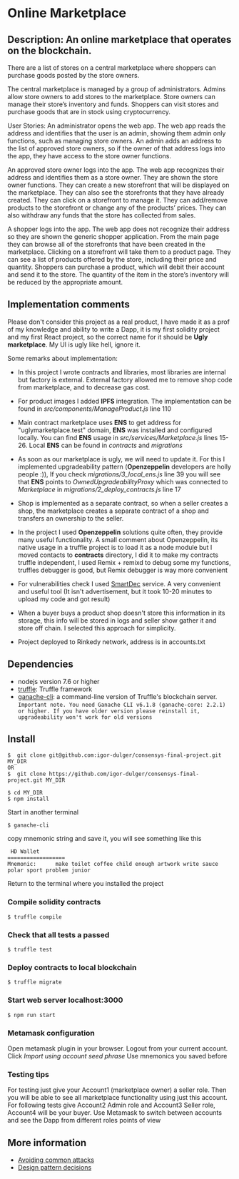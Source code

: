 # Online Marketplace

## Description: An online marketplace that operates on the blockchain.

There are a list of stores on a central marketplace where shoppers can purchase
goods posted by the store owners.

The central marketplace is managed by a group of administrators.
Admins allow store owners to add stores to the marketplace. Store owners can
manage their store’s inventory and funds. Shoppers can visit stores and purchase
goods that are in stock using cryptocurrency.

User Stories:
An administrator opens the web app. The web app reads the address and identifies
that the user is an admin, showing them admin only functions, such as managing
store owners. An admin adds an address to the list of approved store owners, so
if the owner of that address logs into the app, they have access to the store
owner functions.

An approved store owner logs into the app. The web app recognizes their address
and identifies them as a store owner. They are shown the store owner functions.
They can create a new storefront that will be displayed on the marketplace.
They can also see the storefronts that they have already created. They can
click on a storefront to manage it. They can add/remove products to the
storefront or change any of the products’ prices. They can also withdraw any
funds that the store has collected from sales.

A shopper logs into the app. The web app does not recognize their address so
they are shown the generic shopper application. From the main page they can
browse all of the storefronts that have been created in the marketplace.
Clicking on a storefront will take them to a product page. They can see a list
of products offered by the store, including their price and quantity. Shoppers
can purchase a product, which will debit their account and send it to the store.
The quantity of the item in the store’s inventory will be reduced by the appropriate amount.

## Implementation comments

Please don't consider this project as a real product, I have made it as a prof
of my knowledge and ability to write a Dapp, it is my first solidity
project and my first React project, so the correct name for it should
be **Ugly marketplace**. My UI is ugly like hell, ignore it.

Some remarks about implementation:
- In this project I wrote contracts and libraries, most libraries are internal
but factory is external. External factory allowed me to remove shop code from
marketplace, and to decrease gas cost.

- For product images I added **IPFS** integration. The implementation can be
found in _src/components/ManageProduct.js_ line 110

- Main contract marketplace uses **ENS** to get address for "uglymarketplace.test"
domain, **ENS** was installed and configured locally. You can find **ENS** usage
in _src/services/Marketplace.js_ lines 15-26. Local **ENS** can be found
in _contracts_ and _migrations_

- As soon as our marketplace is ugly, we will need to update it. For this
I implemented upgradeability pattern
(**Openzeppelin** developers are holly people :)), If you check _migrations/3_local_ens.js_ line 39 you will see that **ENS** points to _OwnedUpgradeabilityProxy_ which was connected to _Marketplace_ in _migrations/2_deploy_contracts.js_ line 17

- Shop is implemented as a separate contract, so when a seller creates a shop,
the marketplace creates a separate contract of a shop and transfers an ownership
 to the seller.

- In the project I used **Openzeppelin** solutions quite often, they provide
many useful functionality. A small comment about Openzeppelin, its native usage
in a truffle project is to load it as a node module but I moved contacts to
**contracts** directory, I did it to make my contracts truffle independent, I
used Remix + remixd to debug some my functions, truffles debugger is good, but
Remix debugger is way more convenient

- For vulnerabilities check I used [SmartDec](https://tool.smartdec.net/) service.
A very convenient and useful tool (It isn't advertisement, but it took 10-20
minutes to upload my code and got result)

- When a buyer buys a product shop doesn't store this information in its storage,
this info will be stored in logs and seller show gather it and store off chain. I
selected this approach for simplicity.

- Project deployed to Rinkedy network, address is in accounts.txt



## Dependencies
+ nodejs version 7.6 or higher
+  [truffle](https://github.com/trufflesuite/truffle): Truffle framework
+  [ganache-cli](https://github.com/trufflesuite/ganache-cli): a command-line
version of Truffle's blockchain server.
``Important note. You need Ganache CLI v6.1.8 (ganache-core: 2.2.1) or higher. If you have older version please reinstall it, upgradeability won't work for old versions``


## Install

```
$  git clone git@github.com:igor-dulger/consensys-final-project.git MY_DIR
OR
$  git clone https://github.com/igor-dulger/consensys-final-project.git MY_DIR
```

```
$ cd MY_DIR
$ npm install
```
 Start in another terminal

 ```
 $ ganache-cli
 ```

 copy mnemonic string and save it, you will see something like this  

 ```
  HD Wallet
 ==================
 Mnemonic:      make toilet coffee child enough artwork write sauce polar sport problem junior
 ```
 Return to the terminal where you installed the project

### Compile solidity contracts
```
$ truffle compile
```

### Check that all tests a passed
```
$ truffle test
```

### Deploy contracts to local blockchain
```
$ truffle migrate
```

### Start web server localhost:3000
```
$ npm run start
```

### Metamask configuration
Open metamask plugin in your browser. Logout from your current account. Click
*Import using account seed phrase*
Use mnemonics you saved before

### Testing tips
For testing just give your Account1 (marketplace owner) a seller role. Then
you will be able to see all marketplace functionality using just this account.
For following tests give Account2 Admin role and Account3 Seller role, Account4
will be your buyer. Use Metamask to switch between accounts and see the Dapp from
different roles points of view   

## More information

+ [Avoiding common attacks](https://github.com/igor-dulger/consensys-final-project/blob/master/avoiding_common_attacks.md)
+ [Design pattern decisions](https://github.com/igor-dulger/consensys-final-project/blob/master/design_pattern_desicions.md)
